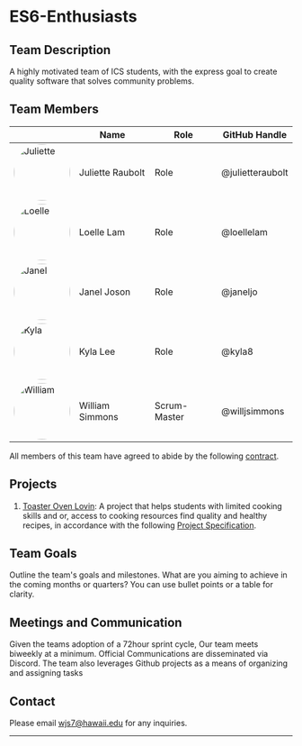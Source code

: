 # ES6-Enthusiasts

## Team Description

A highly motivated team of ICS students, with the express goal to create quality software that solves community problems.

## Team Members

|                                                                                                                        | Name             | Role         | GitHub Handle    |
|------------------------------------------------------------------------------------------------------------------------|------------------|--------------|------------------|
| <img src="https://github.com/julietteraubolt.png" alt="Juliette" width="100" height="100" style="border-radius: 50%;"> | Juliette Raubolt | Role         | @julietteraubolt |
| <img src="https://github.com/loellelam.png" alt="Loelle" width="100" height="100" style="border-radius: 50%;">         | Loelle Lam       | Role         | @loellelam       |
| <img src="https://github.com/janeljo.png" alt="Janel" width="100" height="100" style="border-radius: 50%;">            | Janel Joson      | Role         | @janeljo         |
| <img src="https://github.com/kyla8.png" alt="Kyla" width="100" height="100" style="border-radius: 50%;">               | Kyla Lee         | Role         | @kyla8           |
| <img src="https://github.com/willjsimmons.png" alt="William" width="100" height="100" style="border-radius: 50%;">     | William Simmons  | Scrum-Master | @willjsimmons    |
 
All members of this team have agreed to abide by the following [contract](https://docs.google.com/document/d/1o7tGRP024l86Usm7qH7RX9-gTofHFc-ff8x5b5ZbVPA/edit?usp=sharing).

## Projects

1. [Toaster Oven Lovin](https://github.com/es6-enthusiasts/): A project that helps students with limited cooking skills and or, access to cooking resources
find quality and healthy recipes, in accordance with the following [Project Specification](https://courses.ics.hawaii.edu/ics314f23/morea/final-project/reading-project-toaster-oven-lovin.html).

## Team Goals

Outline the team's goals and milestones. What are you aiming to achieve in the coming months or quarters? You can use bullet points or a table for clarity.



## Meetings and Communication

Given the teams adoption of a 72hour sprint cycle, Our team meets biweekly at a minimum.
Official Communications are disseminated via Discord. 
The team also leverages Github projects as a means of organizing and assigning tasks

## Contact

Please email wjs7@hawaii.edu for any inquiries.

---

